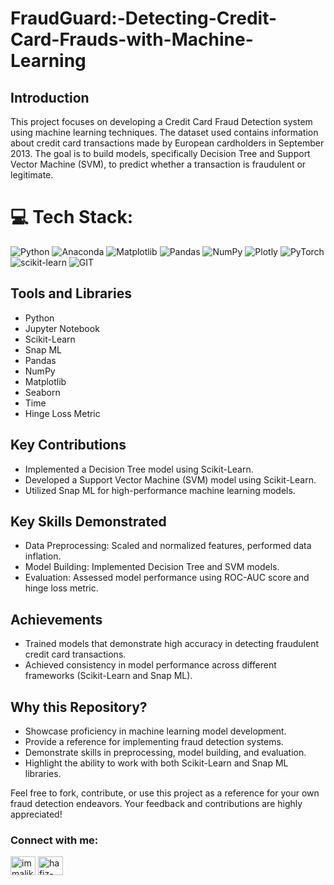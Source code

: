 # FraudGuard:-Detecting-Credit-Card-Frauds-with-Machine-Learning

## Introduction
This project focuses on developing a Credit Card Fraud Detection system using machine learning techniques. The dataset used contains information about credit card transactions made by European cardholders in September 2013. The goal is to build models, specifically Decision Tree and Support Vector Machine (SVM), to predict whether a transaction is fraudulent or legitimate.


# 💻 Tech Stack:
![Python](https://img.shields.io/badge/python-3670A0?style=for-the-badge&logo=python&logoColor=ffdd54) ![Anaconda](https://img.shields.io/badge/Anaconda-%2344A833.svg?style=for-the-badge&logo=anaconda&logoColor=white) ![Matplotlib](https://img.shields.io/badge/Matplotlib-%23ffffff.svg?style=for-the-badge&logo=Matplotlib&logoColor=black) ![Pandas](https://img.shields.io/badge/pandas-%23150458.svg?style=for-the-badge&logo=pandas&logoColor=white) ![NumPy](https://img.shields.io/badge/numpy-%23013243.svg?style=for-the-badge&logo=numpy&logoColor=white) ![Plotly](https://img.shields.io/badge/Plotly-%233F4F75.svg?style=for-the-badge&logo=plotly&logoColor=white) ![PyTorch](https://img.shields.io/badge/PyTorch-%23EE4C2C.svg?style=for-the-badge&logo=PyTorch&logoColor=white) ![scikit-learn](https://img.shields.io/badge/scikit--learn-%23F7931E.svg?style=for-the-badge&logo=scikit-learn&logoColor=white) ![GIT](https://img.shields.io/badge/Git-fc6d26?style=for-the-badge&logo=git&logoColor=white)

## Tools and Libraries
- Python
- Jupyter Notebook
- Scikit-Learn
- Snap ML
- Pandas
- NumPy
- Matplotlib
- Seaborn
- Time
- Hinge Loss Metric

## Key Contributions
- Implemented a Decision Tree model using Scikit-Learn.
- Developed a Support Vector Machine (SVM) model using Scikit-Learn.
- Utilized Snap ML for high-performance machine learning models.

## Key Skills Demonstrated
- Data Preprocessing: Scaled and normalized features, performed data inflation.
- Model Building: Implemented Decision Tree and SVM models.
- Evaluation: Assessed model performance using ROC-AUC score and hinge loss metric.

## Achievements
- Trained models that demonstrate high accuracy in detecting fraudulent credit card transactions.
- Achieved consistency in model performance across different frameworks (Scikit-Learn and Snap ML).

## Why this Repository?
- Showcase proficiency in machine learning model development.
- Provide a reference for implementing fraud detection systems.
- Demonstrate skills in preprocessing, model building, and evaluation.
- Highlight the ability to work with both Scikit-Learn and Snap ML libraries.

Feel free to fork, contribute, or use this project as a reference for your own fraud detection endeavors. Your feedback and contributions are highly appreciated!

<h3 align="left">Connect with me:</h3>
<p align="left">
<a href="https://twitter.com/immalikwaseem" target="blank"><img align="center" src="https://raw.githubusercontent.com/rahuldkjain/github-profile-readme-generator/master/src/images/icons/Social/twitter.svg" alt="immalikwaseem" height="30" width="40" /></a>
<a href="https://linkedin.com/in/hafiz-waseem" target="blank"><img align="center" src="https://raw.githubusercontent.com/rahuldkjain/github-profile-readme-generator/master/src/images/icons/Social/linked-in-alt.svg" alt="hafiz-waseem" height="30" width="40" /></a>
